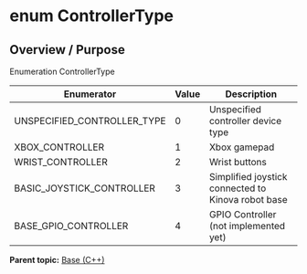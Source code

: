 # enum ControllerType

## Overview / Purpose

Enumeration ControllerType

|Enumerator|Value|Description|
|----------|-----|-----------|
|UNSPECIFIED\_CONTROLLER\_TYPE|0|Unspecified controller device type|
|XBOX\_CONTROLLER|1|Xbox gamepad|
|WRIST\_CONTROLLER|2|Wrist buttons|
|BASIC\_JOYSTICK\_CONTROLLER|3|Simplified joystick connected to Kinova robot base|
|BASE\_GPIO\_CONTROLLER|4|GPIO Controller \(not implemented yet\)|

**Parent topic:** [Base \(C++\)](../../summary_pages/Base.md)

